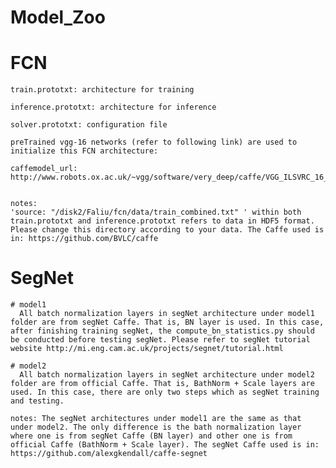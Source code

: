# Model_Zoo

  # FCN
    train.prototxt: architecture for training

    inference.prototxt: architecture for inference

    solver.prototxt: configuration file

    preTrained vgg-16 networks (refer to following link) are used to initialize this FCN architecture:

    caffemodel_url: http://www.robots.ox.ac.uk/~vgg/software/very_deep/caffe/VGG_ILSVRC_16_layers.caffemodel


    notes:
    'source: "/disk2/Faliu/fcn/data/train_combined.txt" ' within both train.prototxt and inference.prototxt refers to data in HDF5 format.      Please change this directory according to your data. The Caffe used is in: https://github.com/BVLC/caffe


  # SegNet
    # model1
      All batch normalization layers in segNet architecture under model1 folder are from segNet Caffe. That is, BN layer is used. In this case, after finishing training segNet, the compute_bn_statistics.py should be conducted before testing segNet. Please refer to segNet tutorial website http://mi.eng.cam.ac.uk/projects/segnet/tutorial.html
      
    # model2
      All batch normalization layers in segNet architecture under model2 folder are from official Caffe. That is, BathNorm + Scale layers are used. In this case, there are only two steps which as segNet training and testing.
      
    notes: The segNet architectures under model1 are the same as that under model2. The only difference is the bath normalization layer where one is from segNet Caffe (BN layer) and other one is from official Caffe (BathNorm + Scale layer). The segNet Caffe used is in: https://github.com/alexgkendall/caffe-segnet


